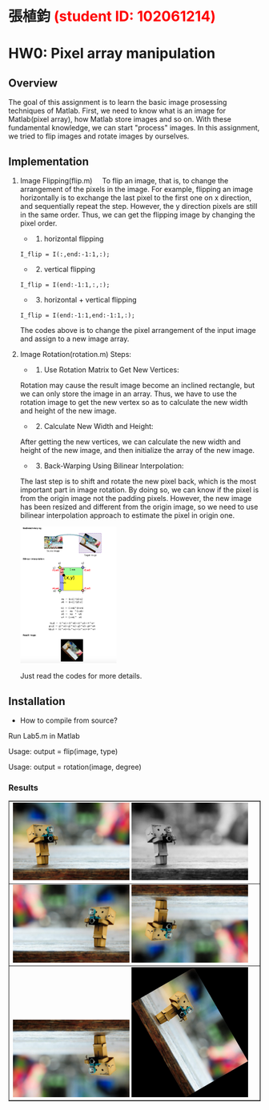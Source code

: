 # 張植鈞 <span style="color:red">(student ID: 102061214)</span>

# HW0: Pixel array manipulation

## Overview
The goal of this assignment is to learn the basic image prosessing techniques of Matlab. First, we need to know what is an image for Matlab(pixel array), how Matlab store images and so on. With these fundamental knowledge, we can start "process" images. In this assignment, we tried to flip images and rotate images by ourselves.

## Implementation
1. Image Flipping(flip.m)     
	To flip an image, that is, to change the arrangement of the pixels in the image. For example, flipping an image horizontally is to exchange the last pixel to the first one on x direction, and sequentially repeat the step. However, the y direction pixels are still in the same order. Thus, we can get the flipping image by changing the pixel order. 
	* 1. horizontal flipping
	
	```
	I_flip = I(:,end:-1:1,:); 
	```
	
	* 2. vertical flipping
	
	```
	I_flip = I(end:-1:1,:,:);
	```

	* 3. horizontal + vertical flipping
	
	```
	I_flip = I(end:-1:1,end:-1:1,:);
	```
	The codes above is to change the pixel arrangement of the input image and assign to a new image array.

2. Image Rotation(rotation.m)
Steps:
	* 1. Use Rotation Matrix to Get New Vertices: 
	
	Rotation may cause the result image become an inclined rectangle, but we can only store the image in an array. Thus, we have to use the rotation image to get the new vertex so as to calculate the new width and height of the new image.
	
	* 2. Calculate New Width and Height: 
	
	After getting the new vertices, we can calculate the new width and height of the new image, and then initialize the array of the new image.

	* 3. Back-Warping Using Bilinear Interpolation:
	
	The last step is to shift and rotate the new pixel back, which is the most important part in image rotation. By doing so, we can know if the pixel is from the origin image not the padding pixels. However, the new image has been resized and different from the origin image, so we need to use bilinear interpolation approach to estimate the pixel in origin one.	
	
	<img src="../files/fig3.png"  width="40%" height="40%"/>
	
	Just read the codes for more details.

## Installation
* How to compile from source?

Run Lab5.m in Matlab

Usage: output = flip(image, type)

Usage: output = rotation(image, degree)

### Results

<table border=1>
<tr>
<td>
<img src="image.jpg" width="48%"/>
<img src="grey_scale_image.jpg"  width="48%"/>
</td>
</tr>

<tr>
<td>
<img src="horizontal_flipping.jpg" width="48%"/>
<img src="vertical_flipping.jpg" width="48%"/>
</td>
</tr>

<tr>
<td>
<img src="horizontal_vertical_flipping.jpg" width="48%"/>
<img src="rotated_image.jpg"  width="48%"/>
</td>
</tr>

</table>
